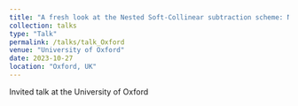 ```yaml
---
title: "A fresh look at the Nested Soft-Collinear subtraction scheme: NNLO QCD corrections to N-gluon final state quark-antiquark annihilation"
collection: talks
type: "Talk"
permalink: /talks/talk_Oxford
venue: "University of Oxford"
date: 2023-10-27
location: "Oxford, UK"
---
```


Invited talk at the University of Oxford
